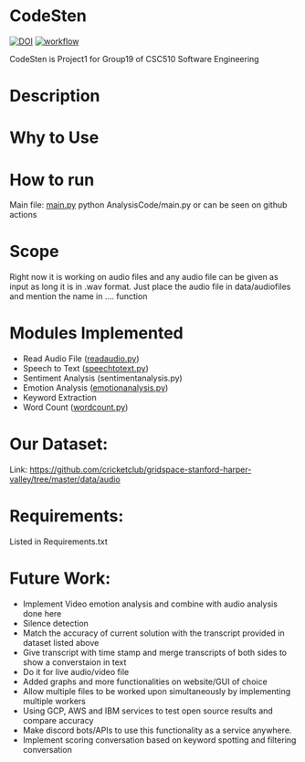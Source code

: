 # CodeSten
[![DOI](https://zenodo.org/badge/545685037.svg)](https://zenodo.org/badge/latestdoi/545685037)
[![workflow](https://github.com/aadiltajani/CodeSten/actions/workflows/main.yml/badge.svg)](https://github.com/aadiltajani/CodeSten/actions)


CodeSten is Project1 for Group19 of CSC510 Software Engineering
# Description


# Why to Use


# How to run
Main file: [main.py](https://github.com/aadiltajani/CodeSten/blob/main/AnalysisCode/main.py)
python AnalysisCode/main.py 
or can be seen on github actions

# Scope
Right now it is working on audio files and any audio file can be given as input as long it is in .wav format. Just place the audio file in data/audiofiles and mention the name in .... function


# Modules Implemented
- Read Audio File ([readaudio.py](https://github.com/aadiltajani/CodeSten/blob/main/AnalysisCode/readaudio.py))
- Speech to Text ([speechtotext.py](https://github.com/aadiltajani/CodeSten/blob/main/AnalysisCode/speechtotext.py))
- Sentiment Analysis (sentimentanalysis.py)
- Emotion Analysis ([emotionanalysis.py](https://github.com/aadiltajani/CodeSten/blob/main/AnalysisCode/emotionanalysis.py))
- Keyword Extraction
- Word Count ([wordcount.py](https://github.com/aadiltajani/CodeSten/blob/main/AnalysisCode/wordcount.py))

# Our Dataset: 
Link: https://github.com/cricketclub/gridspace-stanford-harper-valley/tree/master/data/audio


# Requirements:
Listed in Requirements.txt





# Future Work: 
- Implement Video emotion analysis and combine with audio analysis done here
- Silence detection
- Match the accuracy of current solution with the transcript provided in dataset listed above
- Give transcript with time stamp and merge transcripts of both sides to show a converstaion in text
- Do it for live audio/video file
- Added graphs and more functionalities on website/GUI of choice
- Allow multiple files to be worked upon simultaneously by implementing multiple workers
- Using GCP, AWS and IBM services to test open source results and compare accuracy
- Make discord bots/APIs to use this functionality as a service anywhere.
- Implement scoring conversation based on keyword spotting and filtering conversation
